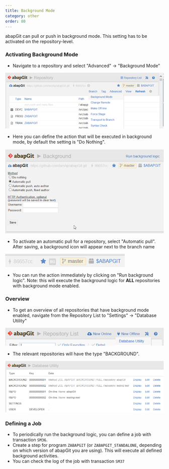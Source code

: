 ```yaml
---
title: Background Mode
category: other
order: 80
---
```


abapGit can pull or push in background mode. This setting has to be activated on the repository-level.

### Activating Background Mode
* Navigate to a repository and select "Advanced" -> "Background Mode"

![](img/background_setting.png)

* Here you can define the action that will be executed in background mode, by default the setting is "Do Nothing". 

![](img/background_2.png)

* To activate an automatic pull for a repository, select "Automatic pull". After saving, a background icon will appear next to the branch name

![](img/background_3.png)

* You can run the action immediately by clicking on "Run background logic". Note: this will execute the background logic for **ALL** repositories with background mode enabled.

### Overview 

* To get an overview of all repositories that have background mode enabled, navigate from the Repository List to "Settings" -> "Database Utility"

![](img/background_5.png)

* The relevant repositories will have the type "BACKGROUND".

![](img/background_4.png)


### Defining a Job

* To periodically run the background logic, you can define a job with transaction `SM36`.
* Create a step for program `ZABAPGIT` (or `ZABAPGIT_STANDALONE`, depending on which version of abapGit you are using). This will execute all defined background activities.
* You can check the log of the job with transaction `SM37`